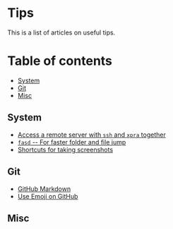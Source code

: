 # Tips #

This is a list of articles on useful tips.

Table of contents
=================
* [System](#system)
* [Git](#git)
* [Misc](#misc)

## System
- [Access a remote server with `ssh` and `xpra` together](xpra-ssh.md)
- [`fasd` -- For faster folder and file jump](fasd.md)
- [Shortcuts for taking screenshots](screenshot-shortcut.md)

## Git
- [GitHub Markdown](github-markdown.md)
- [Use Emoji on GitHub](emoji-on-github.md)

## Misc
